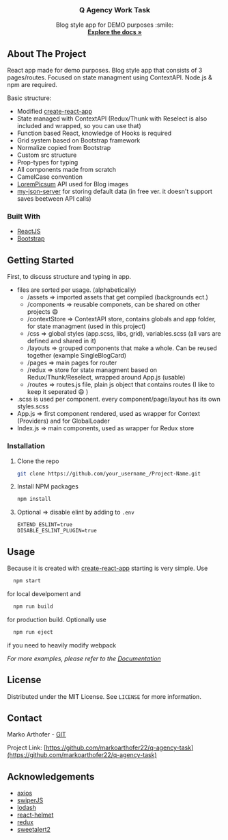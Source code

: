 <br />
<p align="center">
  <h3 align="center">Q Agency Work Task</h3>

  <p align="center">
    Blog style app for DEMO purposes :smile:
    <br />
    <a href="https://github.com/markoarthofer22/q-agency-task"><strong>Explore the docs »</strong></a>
    <br />
  </p>
</p>

<!-- ABOUT THE PROJECT -->

## About The Project

React app made for demo purposes. Blog style app that consists of 3 pages/routes. Focused on state managment using ContextAPI. Node.js & npm are required.

Basic structure:

-   Modified [create-react-app](https://create-react-app.dev/)
-   State managed with ContextAPI (Redux/Thunk with Reselect is also included and wrapped, so you can use that)
-   Function based React, knowledge of Hooks is required
-   Grid system based on Bootstrap framework
-   Normalize copied from Bootstrap
-   Custom src structure
-   Prop-types for typing
-   All components made from scratch
-   CamelCase convention
-   [LoremPicsum](https://picsum.photos/) API used for Blog images
-   [my-json-server](https://my-json-server.typicode.com/markoarthofer22/q-agency-db) for storing default data (in free ver. it doesn't support saves beetween
    API calls)

### Built With

-   [ReactJS](https://reactjs.org/)
-   [Bootstrap](https://getbootstrap.com)

<!-- GETTING STARTED -->

## Getting Started

First, to discuss structure and typing in app.

-   files are sorted per usage. (alphabetically)
    -   /assets => imported assets that get compiled (backgrounds ect.)
    -   /components => reusable componets, can be shared on other projects :smile:
    -   /contextStore => ContextAPI store, contains globals and app folder, for state managment (used in this project)
    -   /css => global styles (app.scss, libs, grid), variables.scss (all vars are defined and shared in it)
    -   /layouts => grouped components that make a whole. Can be reused together (example SingleBlogCard)
    -   /pages => main pages for router
    -   /redux => store for state managment based on Redux/Thunk/Reselect, wrapped around App.js (usable)
    -   /routes => routes.js file, plain js object that contains routes (I like to keep it seperated :smile: )
-   .scss is used per component. every component/page/layout has its own styles.scss
-   App.js => first component rendered, used as wrapper for Context (Providers) and for GlobalLoader
-   Index.js => main components, used as wrapper for Redux store

### Installation

1. Clone the repo
    ```sh
    git clone https://github.com/your_username_/Project-Name.git
    ```
2. Install NPM packages
    ```sh
    npm install
    ```
3. Optional => disable elint by adding to `.env`
    ```JS
    EXTEND_ESLINT=true
    DISABLE_ESLINT_PLUGIN=true
    ```

<!-- USAGE EXAMPLES -->

## Usage

Because it is created with [create-react-app](https://create-react-app.dev/) starting is very simple. Use

```sh
  npm start
```

for local develpoment and

```sh
  npm run build
```

for production build. Optionally use

```sh
  npm run eject
```

if you need to heavily modify webpack

_For more examples, please refer to the [Documentation](https://create-react-app.dev/docs/available-scripts/)_

<!-- LICENSE -->

## License

Distributed under the MIT License. See `LICENSE` for more information.

<!-- CONTACT -->

## Contact

Marko Arthofer - [GIT](https://github.com/markoarthofer22)

Project Link: [https://github.com/markoarthofer22/q-agency-task](https://github.com/markoarthofer22/q-agency-task)

<!-- ACKNOWLEDGEMENTS -->

## Acknowledgements

-   [axios](https://www.webpagefx.com/tools/emoji-cheat-sheet)
-   [swiperJS](https://swiperjs.com/)
-   [lodash](https://lodash.com/)
-   [react-helmet](https://github.com/nfl/react-helmet)
-   [redux](https://redux.js.org/)
-   [sweetalert2](https://sweetalert2.github.io/)
